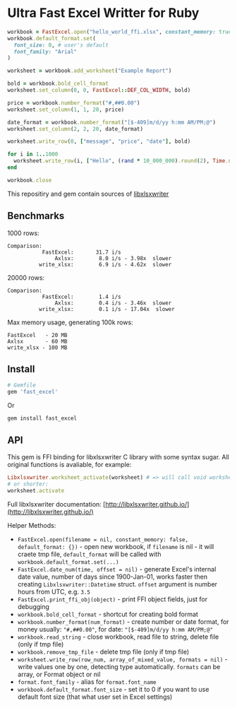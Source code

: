 # Ultra Fast Excel Writter for Ruby

```ruby
workbook = FastExcel.open("hello_world_ffi.xlsx", constant_memory: true)
workbook.default_format.set(
  font_size: 0, # user's default
  font_family: "Arial"
)

worksheet = workbook.add_worksheet("Example Report")

bold = workbook.bold_cell_format
worksheet.set_column(0, 0, FastExcel::DEF_COL_WIDTH, bold)

price = workbook.number_format("#,##0.00")
worksheet.set_column(1, 1, 20, price)

date_format = workbook.number_format("[$-409]m/d/yy h:mm AM/PM;@")
worksheet.set_column(2, 2, 20, date_format)

worksheet.write_row(0, ["message", "price", "date"], bold)

for i in 1..1000
  worksheet.write_row(i, ["Hello", (rand * 10_000_000).round(2), Time.now])
end

workbook.close
```

This repositiry and gem contain sources of [libxlsxwriter](https://github.com/jmcnamara/libxlsxwriter)

## Benchmarks

1000 rows:
```
Comparison:
           FastExcel:       31.7 i/s
               Axlsx:        8.0 i/s - 3.98x  slower
          write_xlsx:        6.9 i/s - 4.62x  slower
```

20000 rows:
```
Comparison:
           FastExcel:        1.4 i/s
               Axlsx:        0.4 i/s - 3.46x  slower
          write_xlsx:        0.1 i/s - 17.04x  slower
```

Max memory usage, generating 100k rows:
```
FastExcel   - 20 MB
Axlsx       - 60 MB
write_xlsx - 100 MB
```

## Install

```ruby
# Gemfile
gem 'fast_excel'
```
Or
```
gem install fast_excel
```

## API

This gem is FFI binding for libxlsxwriter C library with some syntax sugar. All original functions is avaliable, for example:

```ruby
Libxlsxwriter.worksheet_activate(worksheet) # => will call void worksheet_activate(lxw_worksheet *worksheet)
# or shorter:
worksheet.activate
```

Full libxlsxwriter documentation: [http://libxlsxwriter.github.io/](http://libxlsxwriter.github.io/)

Helper Methods:

* `FastExcel.open(filename = nil, constant_memory: false, default_format: {})` - open new workbook, if `filename` is nil - it will craete tmp file, `default_format` will be called with `workbook.default_format.set(...)`
* `FastExcel.date_num(time, offset = nil)` - generate Excel's internal date value, number of days since 1900-Jan-01, works faster then creating `Libxlsxwriter::Datetime` struct. `offset` argument is number hours from UTC, e.g. `3.5`
* `FastExcel.print_ffi_obj(object)` - print FFI object fields, just for debugging
* `workbook.bold_cell_format` - shortcut for creating bold format
* `workbook.number_format(num_format)` - create number or date format, for money usually: `"#,##0.00"`, for date: `"[$-409]m/d/yy h:mm AM/PM;@"`
* `workbook.read_string` - close workbook, read file to string, delete file (only if tmp file)
* `workbook.remove_tmp_file` - delete tmp file (only if tmp file)
* `worksheet.write_row(row_num, array_of_mixed_value, formats = nil)` - write values one by one, detecting type automatically. `formats` can be array, or Format object or nil
* `format.font_family` - alias for `format.font_name`
* `workbook.default_format.font_size` - set it to 0 if you want to use default font size (that what user set in Excel settings)

